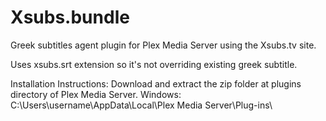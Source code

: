 Xsubs.bundle
============

Greek subtitles agent plugin for Plex Media Server using the Xsubs.tv site.

Uses xsubs.srt extension so it's not overriding existing greek subtitle.

Installation Instructions:
Download and extract the zip folder at plugins directory of Plex Media Server.
Windows: C:\Users\username\AppData\Local\Plex Media Server\Plug-ins\
